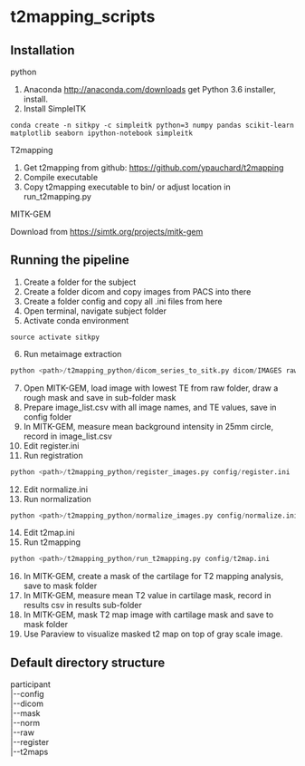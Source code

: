 # t2mapping_scripts
## Installation
python

1. Anaconda http://anaconda.com/downloads get Python 3.6 installer, install.
2. Install SimpleITK
```
conda create -n sitkpy -c simpleitk python=3 numpy pandas scikit-learn matplotlib seaborn ipython-notebook simpleitk
```

T2mapping

1. Get t2mapping from github: https://github.com/ypauchard/t2mapping
2. Compile executable
3. Copy t2mapping executable to bin/ or adjust location in run_t2mapping.py

MITK-GEM

Download from https://simtk.org/projects/mitk-gem

## Running the pipeline
1. Create a folder for the subject
2. Create a folder dicom and copy images from PACS into there
3. Create a folder config and copy all .ini files from here
4. Open terminal, navigate subject folder
5. Activate conda environment
```
source activate sitkpy
```
6. Run metaimage extraction
```python
python <path>/t2mapping_python/dicom_series_to_sitk.py dicom/IMAGES raw/
```
7. Open MITK-GEM, load image with lowest TE from raw folder, draw a rough mask and save in sub-folder mask
8. Prepare image_list.csv with all image names, and TE values, save in config folder
9. In MITK-GEM, measure mean background intensity in 25mm circle, record in image_list.csv
10. Edit register.ini
11. Run registration
```python
python <path>/t2mapping_python/register_images.py config/register.ini
```
12. Edit normalize.ini
13. Run normalization
```python
python <path>/t2mapping_python/normalize_images.py config/normalize.ini
```
14. Edit t2map.ini
15. Run t2mapping
```python
python <path>/t2mapping_python/run_t2mapping.py config/t2map.ini
```
16. In MITK-GEM, create a mask of the cartilage for T2 mapping analysis, save to mask folder
17. In MITK-GEM, measure mean T2 value in cartilage mask, record in results csv in results sub-folder
18. In MITK-GEM, mask T2 map image with cartilage mask and save to mask folder
19. Use Paraview to visualize masked t2 map on top of gray scale image.

## Default directory structure
participant  
   |--config  
   |--dicom  
   |--mask  
   |--norm  
   |--raw  
   |--register  
   |--t2maps  
